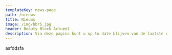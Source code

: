 ```yaml
---
templateKey: news-page
path: /nieuws
title: Nieuws
image: /img/bbr5.jpg
header: Beauty Block Actueel
description: Via deze pagina kunt u up to date blijven van de laatste ontwikkelingen rondom Beauty Block. Klik op een artikel om het te lezen.
---
```

asfddsfa